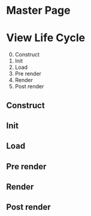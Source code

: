 Master Page
===========


View Life Cycle
===============

0. Construct
1. Init
2. Load
3. Pre render
4. Render
5. Post render

Construct
---------

Init
----

Load
----

Pre render
----------

Render
------

Post render
-----------

